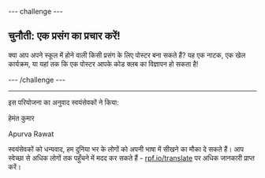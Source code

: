 --- challenge ---

## चुनौती: एक प्रसंग का प्रचार करें!

क्या आप अपने स्कूल में होने वाली किसी प्रसंग के लिए पोस्टर बना सकते हैं? यह एक नाटक, एक खेल कार्यक्रम, या यहां तक कि एक पोस्टर आपके कोड क्लब का विज्ञापन हो सकता है!

--- /challenge ---


***
इस परियोजना का अनुवाद स्वयंसेवकों ने किया:

हेमंत कुमार

Apurva Rawat

स्वयंसेवकों को धन्यवाद, हम दुनिया भर के लोगों को अपनी भाषा में सीखने का मौका दे सकते हैं। आप स्वेच्छा से अधिक लोगों तक पहुँचने में मदद कर सकते हैं - [rpf.io/translate](https://rpf.io/translate) पर अधिक जानकारी प्राप्त करें।